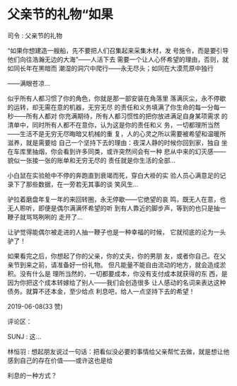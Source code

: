 # 父亲节的礼物“如果

司令 : 父亲节的礼物

“如果你想建造一艘船，先不要把人们召集起来采集木材，发 号施令，而是要引导他们向往浩瀚无边的大海”——人活下去 需要一个让人心怀希望的理由，否则，就如同长年在黑暗而 潮湿的洞穴中爬行——永无尽头；如同在大漠荒原中独行

——满眼苍凉...

似乎所有人都习惯了你的角色，你就是那一部安装在角落里 落满灰尘，永不停歇的运转，却无需在意的机器，无穷无尽 的责任和义务填满了你生命的每一分每一秒——所有人都对 你充满期待，所有人都习惯性的把你放进满足自身某项需求 的清单中，同时所有人都不在意你，认为这是你的责任和义 务，一切都理所当然——生活不是无穷无尽晦暗又机械的重 复，人的心灵之所以需要被希望和温暖所滋养，就是需要给 自己一个坚持下去的理由：夜深人静的时候你回到家，独自 坐在车库里抽烟，你会看到许多同类，或许突然间会有一种 悲从中来的幻灭感——貌似一张接一张的账单和无穷无尽的 责任就是你生活的全部...

小白鼠在实验舱中不停的奔跑直到衰竭而死，穿白大褂的实 验人员心满意足的记录下了那些数据，在一旁若无其事的谈 笑风生...

驴拉着磨盘年复一年的来回转圈，永无停歇——它绝望的哀 鸣，既无人在意，也无人聆听，即便是偶尔满满怀希望的听 到有人靠近的脚步声，等到的也只是抽一鞭子就骂骂咧咧的 走开了...

让驴觉得能偶尔被走进的人抽一鞭子也是一种幸福的时候， 它就彻底的沦为一头驴了！

如果看完之后，你想起了你的父亲，你的丈夫，你的男朋 友，或者你自己。在父亲节到来之前，请准备好一份礼物。 但凡能量不能自由流动的地方，就会造成淤积。没有什么是 理所当然的，一切都要成本，你没有支付成本就获得的东 西，是因为你把这个成本转嫁给了别人——我们会创造很多 让人感动的名词来表达这种债务。就算不还本金，至少给点 利息吧，给人一点坚持下去的希望！

2019-06-08(33 赞)

评论区：

SUNJ : 这...

林恒羽 : 想起朋友说过一句话：把看似没必要的事情给父亲帮忙去做，就是想让他感到自己的存在价值——或许这也是给

利息的一种方式？